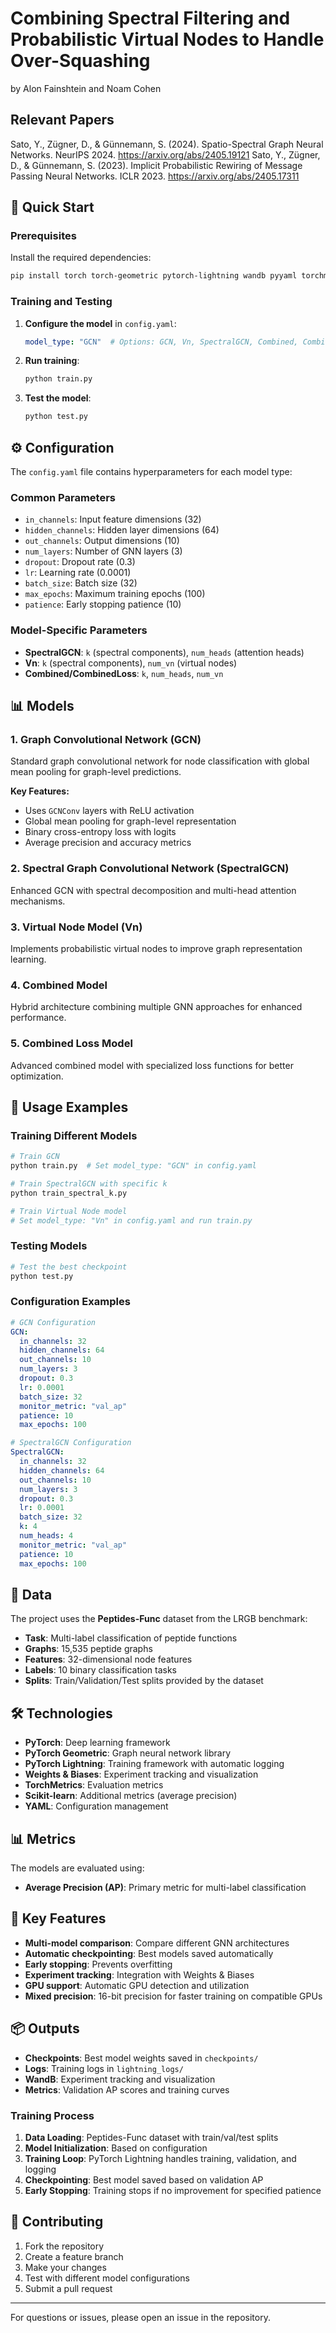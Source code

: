 # Combining Spectral Filtering and Probabilistic Virtual Nodes to Handle Over-Squashing

by Alon Fainshtein and Noam Cohen

## Relevant Papers
Sato, Y., Zügner, D., & Günnemann, S. (2024). Spatio-Spectral Graph Neural Networks. NeurIPS 2024. https://arxiv.org/abs/2405.19121
Sato, Y., Zügner, D., & Günnemann, S. (2023). Implicit Probabilistic Rewiring of Message Passing Neural Networks. ICLR 2023. https://arxiv.org/abs/2405.17311


## 🚀 Quick Start

### Prerequisites

Install the required dependencies:

```bash
pip install torch torch-geometric pytorch-lightning wandb pyyaml torchmetrics scikit-learn
```

### Training and Testing

1. **Configure the model** in `config.yaml`:
   ```yaml
   model_type: "GCN"  # Options: GCN, Vn, SpectralGCN, Combined, CombinedLoss
   ```

2. **Run training**:
   ```bash
   python train.py
   ```

3. **Test the model**:
   ```bash
   python test.py
   ```

## ⚙️ Configuration

The `config.yaml` file contains hyperparameters for each model type:

### Common Parameters
- `in_channels`: Input feature dimensions (32)
- `hidden_channels`: Hidden layer dimensions (64)
- `out_channels`: Output dimensions (10)
- `num_layers`: Number of GNN layers (3)
- `dropout`: Dropout rate (0.3)
- `lr`: Learning rate (0.0001)
- `batch_size`: Batch size (32)
- `max_epochs`: Maximum training epochs (100)
- `patience`: Early stopping patience (10)

### Model-Specific Parameters
- **SpectralGCN**: `k` (spectral components), `num_heads` (attention heads)
- **Vn**: `k` (spectral components), `num_vn` (virtual nodes)
- **Combined/CombinedLoss**: `k`, `num_heads`, `num_vn`

## 📊 Models

### 1. Graph Convolutional Network (GCN)
Standard graph convolutional network for node classification with global mean pooling for graph-level predictions.

**Key Features:**
- Uses `GCNConv` layers with ReLU activation
- Global mean pooling for graph-level representation
- Binary cross-entropy loss with logits
- Average precision and accuracy metrics

### 2. Spectral Graph Convolutional Network (SpectralGCN)
Enhanced GCN with spectral decomposition and multi-head attention mechanisms.

### 3. Virtual Node Model (Vn)
Implements probabilistic virtual nodes to improve graph representation learning.

### 4. Combined Model
Hybrid architecture combining multiple GNN approaches for enhanced performance.

### 5. Combined Loss Model
Advanced combined model with specialized loss functions for better optimization.

## 🔧 Usage Examples

### Training Different Models

```bash
# Train GCN
python train.py  # Set model_type: "GCN" in config.yaml

# Train SpectralGCN with specific k
python train_spectral_k.py

# Train Virtual Node model
# Set model_type: "Vn" in config.yaml and run train.py
```

### Testing Models

```bash
# Test the best checkpoint
python test.py
```

### Configuration Examples

```yaml
# GCN Configuration
GCN:
  in_channels: 32
  hidden_channels: 64
  out_channels: 10
  num_layers: 3
  dropout: 0.3
  lr: 0.0001
  batch_size: 32
  monitor_metric: "val_ap"
  patience: 10
  max_epochs: 100

# SpectralGCN Configuration
SpectralGCN:
  in_channels: 32
  hidden_channels: 64
  out_channels: 10
  num_layers: 3
  dropout: 0.3
  lr: 0.0001
  batch_size: 32
  k: 4
  num_heads: 4
  monitor_metric: "val_ap"
  patience: 10
  max_epochs: 100
```

## 📝 Data

The project uses the **Peptides-Func** dataset from the LRGB benchmark:
- **Task**: Multi-label classification of peptide functions
- **Graphs**: 15,535 peptide graphs
- **Features**: 32-dimensional node features
- **Labels**: 10 binary classification tasks
- **Splits**: Train/Validation/Test splits provided by the dataset

## 🛠️ Technologies

- **PyTorch**: Deep learning framework
- **PyTorch Geometric**: Graph neural network library
- **PyTorch Lightning**: Training framework with automatic logging
- **Weights & Biases**: Experiment tracking and visualization
- **TorchMetrics**: Evaluation metrics
- **Scikit-learn**: Additional metrics (average precision)
- **YAML**: Configuration management

## 📊 Metrics

The models are evaluated using:
- **Average Precision (AP)**: Primary metric for multi-label classification

## 🔑 Key Features

- **Multi-model comparison**: Compare different GNN architectures
- **Automatic checkpointing**: Best models saved automatically
- **Early stopping**: Prevents overfitting
- **Experiment tracking**: Integration with Weights & Biases
- **GPU support**: Automatic GPU detection and utilization
- **Mixed precision**: 16-bit precision for faster training on compatible GPUs

## 📦 Outputs

- **Checkpoints**: Best model weights saved in `checkpoints/`
- **Logs**: Training logs in `lightning_logs/`
- **WandB**: Experiment tracking and visualization
- **Metrics**: Validation AP scores and training curves

### Training Process
1. **Data Loading**: Peptides-Func dataset with train/val/test splits
2. **Model Initialization**: Based on configuration
3. **Training Loop**: PyTorch Lightning handles training, validation, and logging
4. **Checkpointing**: Best model saved based on validation AP
5. **Early Stopping**: Training stops if no improvement for specified patience

## 🤝 Contributing

1. Fork the repository
2. Create a feature branch
3. Make your changes
4. Test with different model configurations
5. Submit a pull request

---

For questions or issues, please open an issue in the repository.
